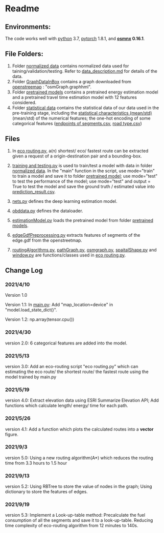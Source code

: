 # Readme

## Environments:

The code works well with [python](https://www.python.org/) 3.7, 
[pytorch](https://pytorch.org/) 1.8.1, 
and **[osmnx](https://github.com/gboeing/osmnx)  0.16.1**.

## File Folders:

1. Folder [normalized data](https://github.com/Trenchant-ymz/DeepLearning/tree/master/normalized%20data) 
   contains normalized data used for taining/validation/testing. 
   Refer to [data_description.md](https://github.com/Trenchant-ymz/DeepLearning/blob/master/normalized%20data/data_description.md) 
   for details of the data.
2. Folder [GraphDataInBox](https://github.com/Trenchant-ymz/DeepLearning/tree/master/GraphDataInBbox) 
   contains a graph downloaded from [openstreemap](https://www.openstreetmap.org/)
   : "osmGraph.graphhml".
3. Folder [pretrained models](https://github.com/Trenchant-ymz/DeepLearning/tree/master/pretrained%20models)
contains a pretrained energy estimation model and a pretrained travel time estimation model with 12 features considered.
4. Folder [statistical data](https://github.com/Trenchant-ymz/DeepLearning/tree/master/statistical%20data)
contains the statistical data of our data used in the pre-training stage, including the 
   [statistical characteristics (mean/std)](https://github.com/Trenchant-ymz/DeepLearning/blob/master/statistical%20data/mean_std.csv)
   (mean/std) of the numerical features; the one-hot encoding of some categorical features 
   ([endpoints of segments.csv](https://github.com/Trenchant-ymz/DeepLearning/blob/master/statistical%20data/endpoints_dictionary.csv),
   [road type.csv](https://github.com/Trenchant-ymz/DeepLearning/blob/master/statistical%20data/road_type_dictionary.csv))
   
   
## Files
1. In [eco routing.py](https://github.com/Trenchant-ymz/DeepLearning/blob/master/eco%20routing.py), a(n)
   shortest/ eco/ fastest route can be extracted given a request of a origin-destination pair and a bounding-box.
2. [training and testing.py](https://github.com/Trenchant-ymz/DeepLearning/blob/master/training%20and%20testing.py) 
   is used to train/test a model with data in 
   folder [normalized data](https://github.com/Trenchant-ymz/DeepLearning/tree/master/normalized%20data).
   In the "main" function in the script, use mode="train" to train a model and save it to 
   folder [pretrained model](https://github.com/Trenchant-ymz/DeepLearning/tree/master/pretrained%20model);
   use mode="test" to test the performance of the model;
   use mode="test" and output = True to test the model and save the ground truth / estimated value into 
   [prediction_result.csv](https://github.com/Trenchant-ymz/DeepLearning/blob/master/prediction_result.csv).
3. [nets.py](https://github.com/Trenchant-ymz/DeepLearning/blob/master/nets.py) defines the deep learning estimation model.
4. [obddata.py](https://github.com/Trenchant-ymz/DeepLearning/blob/master/obddata.py) defines the dataloader.
5. [estimationModel.py](https://github.com/Trenchant-ymz/DeepLearning/blob/master/estimationModel.py)
   loads the pretrained model from folder [pretrained models](https://github.com/Trenchant-ymz/DeepLearning/tree/master/pretrained%20models). 
6. [edgeGdfPreprocessing.py](https://github.com/Trenchant-ymz/DeepLearning/blob/master/edgeGdfPreprocessing.py)
   extracts features of segments of the edge.gdf from the openstreetmap.
   
7. [routingAlgorithms.py](https://github.com/Trenchant-ymz/DeepLearning/blob/master/routingAlgorithms.py),
[pathGraph.py](https://github.com/Trenchant-ymz/DeepLearning/blob/master/pathGraph.py),
   [osmgraph.py](https://github.com/Trenchant-ymz/DeepLearning/blob/master/osmgraph.py),
   [spaitalShape.py](https://github.com/Trenchant-ymz/DeepLearning/blob/master/spaitalShape.py) and
   [window.py](https://github.com/Trenchant-ymz/DeepLearning/blob/master/window.py)
   are functions/classes used in [eco routing.py](https://github.com/Trenchant-ymz/DeepLearning/blob/master/eco%20routing.py).



Change Log
-----

### 2021/4/10
Version 1.0

Version 1.1: In [main.py](https://github.com/Trenchant-ymz/DeepLearning/blob/master/main.py): Add "map_location=device" in "model.load_state_dict()".

Version 1.2: np.array(tensor.cpu())

### 2021/4/30
version 2.0: 6 categorical features are added into the model.

### 2021/5/13
version 3.0: Add an eco-routing script "eco routing.py" which can 
estimating the eco route/ the shortest route/ the fastest route using the model trained by main.py

### 2021/5/19
version 4.0: Extract elevation data using ESRI Summarize Elevation API; Add functions which calculate length/ energy/ time for each path.

### 2021/5/26
version 4.1: Add a function which plots the calculated routes into a **vector** figure.

### 2021/9/3
version 5.0: Using a new routing algorithm(A*) which reduces the routing time from 3.3 hours to 1.5 hour 

### 2021/9/13
version 5.2: Using RBTree to store the value of nodes in the graph; Using dictionary to store the features of edges.

### 2021/9/19
version 5.3: Implement a Look-up-table method: Precalculate the fuel consumption of all the segments and save it to a look-up-table. 
Reducing time complexity of eco-routing algorithm from 12 minutes to 140s.